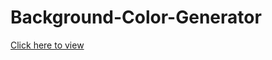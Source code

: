 # Background-Color-Generator
[Click here to view](file:///C:/Users/Zaid%20Khan/Documents/web%20dev/backgroundgenerator/index.html)
